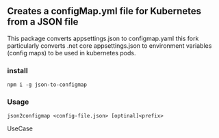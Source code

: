 ## Creates a configMap.yml file for Kubernetes from a JSON file
This package converts appsettings.json to configmap.yaml
this fork particularly converts .net core appsettings.json to environment variables (config maps) to be used in kubernetes pods.

### install
```shell
npm i -g json-to-configmap
```

### Usage
```shell
json2configmap <config-file.json> [optinal]<prefix>
```
UseCase

